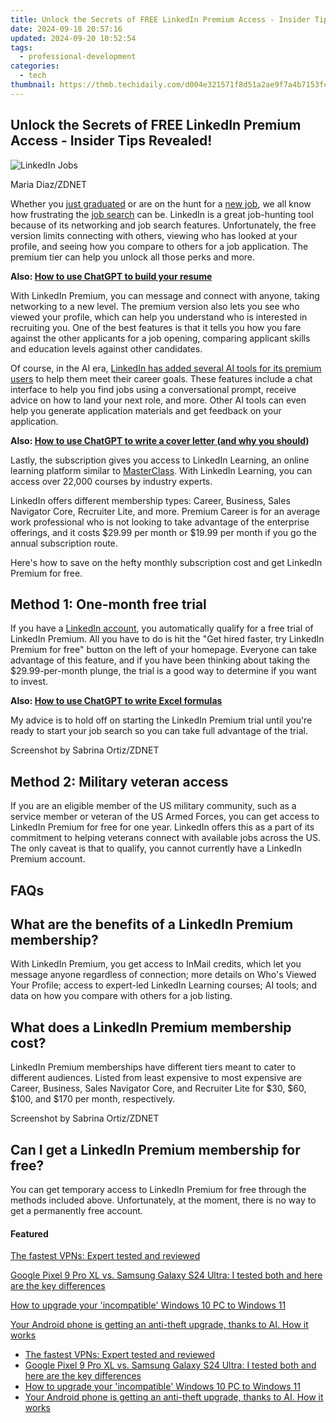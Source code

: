 ```yaml
---
title: Unlock the Secrets of FREE LinkedIn Premium Access - Insider Tips Revealed!
date: 2024-09-18 20:57:16
updated: 2024-09-20 10:52:54
tags:
  - professional-development
categories:
  - tech
thumbnail: https://thmb.techidaily.com/d004e321571f8d51a2ae9f7a4b7153fccec7b768f103127dc57e6f31d9323935.jpg
---
```


## Unlock the Secrets of FREE LinkedIn Premium Access - Insider Tips Revealed!

![LinkedIn Jobs](https://www.zdnet.com/a/img/resize/3ebb75f26e808674865c48db2e764044998d906e/2024/01/17/2a33198a-27f6-4a84-8fa4-90f80adcd4d0/linkedin.jpg?auto=webp&width=1280)

Maria Diaz/ZDNET

Whether you [just graduated](https://www.zdnet.com/education/professional-development/how-to-avoid-burnout/) or are on the hunt for a [new job](https://www.zdnet.com/article/over-half-of-tech-workers-are-getting-ready-to-switch-jobs-heres-why/), we all know how frustrating the [job search](https://www.zdnet.com/article/best-job-search-sites-and-apps/) can be. LinkedIn is a great job-hunting tool because of its networking and job search features. Unfortunately, the free version limits connecting with others, viewing who has looked at your profile, and seeing how you compare to others for a job application. The premium tier can help you unlock all those perks and more.

**Also: [How to use ChatGPT to build your resume](https://www.zdnet.com/article/how-to-use-chatgpt-to-build-your-resume/)**

With LinkedIn Premium, you can message and connect with anyone, taking networking to a new level. The premium version also lets you see who viewed your profile, which can help you understand who is interested in recruiting you. One of the best features is that it tells you how you fare against the other applicants for a job opening, comparing applicant skills and education levels against other candidates.

Of course, in the AI era, [LinkedIn has added several AI tools for its premium users](https://www.zdnet.com/article/linkedin-premium-subscribers-get-more-ai-powered-job-hunt-tools-heres-whats-new/) to help them meet their career goals. These features include a chat interface to help you find jobs using a conversational prompt, receive advice on how to land your next role, and more. Other AI tools can even help you generate application materials and get feedback on your application. 

**Also: [How to use ChatGPT to write a cover letter (and why you should)](https://www.zdnet.com/article/how-to-use-chatgpt-to-write-a-cover-letter/)**

Lastly, the subscription gives you access to LinkedIn Learning, an online learning platform similar to [MasterClass](https://masterclass.pxf.io/c/159047/1317543/16021?&sharedid=zdnet&partnerpropertyid=1980086&u=https%3A%2F%2Fwww.masterclass.com%2F&subId1=zd-%5F%5FCOM%5FCLICK%5FID%5F%5F-dtp). With LinkedIn Learning, you can access over 22,000 courses by industry experts.

LinkedIn offers different membership types: Career, Business, Sales Navigator Core, Recruiter Lite, and more. Premium Career is for an average work professional who is not looking to take advantage of the enterprise offerings, and it costs $29.99 per month or $19.99 per month if you go the annual subscription route.

Here's how to save on the hefty monthly subscription cost and get LinkedIn Premium for free.

## Method 1: One-month free trial

If you have a [LinkedIn account](https://www.linkedin.com/), you automatically qualify for a free trial of LinkedIn Premium. All you have to do is hit the "Get hired faster, try LinkedIn Premium for free" button on the left of your homepage. Everyone can take advantage of this feature, and if you have been thinking about taking the $29.99-per-month plunge, the trial is a good way to determine if you want to invest. 

**Also: [How to use ChatGPT to write Excel formulas](https://www.zdnet.com/home-and-office/work-life/how-to-use-chatgpt-to-write-excel-formulas/)**

My advice is to hold off on starting the LinkedIn Premium trial until you're ready to start your job search so you can take full advantage of the trial.

Screenshot by Sabrina Ortiz/ZDNET

## Method 2: Military veteran access

If you are an eligible member of the US military community, such as a service member or veteran of the US Armed Forces, you can get access to LinkedIn Premium for free for one year. LinkedIn offers this as a part of its commitment to helping veterans connect with available jobs across the US. The only caveat is that to qualify, you cannot currently have a LinkedIn Premium account.

## FAQs 

## What are the benefits of a LinkedIn Premium membership?

With LinkedIn Premium, you get access to InMail credits, which let you message anyone regardless of connection; more details on Who's Viewed Your Profile; access to expert-led LinkedIn Learning courses; AI tools; and data on how you compare with others for a job listing.

## What does a LinkedIn Premium membership cost?

LinkedIn Premium memberships have different tiers meant to cater to different audiences. Listed from least expensive to most expensive are Career, Business, Sales Navigator Core, and Recruiter Lite for $30, $60, $100, and $170 per month, respectively.

Screenshot by Sabrina Ortiz/ZDNET

## Can I get a LinkedIn Premium membership for free?

You can get temporary access to LinkedIn Premium for free through the methods included above. Unfortunately, at the moment, there is no way to get a permanently free account. 

#### Featured

[The fastest VPNs: Expert tested and reviewed](https://www.zdnet.com/article/fastest-vpn/ "The fastest VPNs: Expert tested and reviewed")

[Google Pixel 9 Pro XL vs. Samsung Galaxy S24 Ultra: I tested both and here are the key differences](https://www.zdnet.com/article/google-pixel-9-pro-xl-vs-samsung-galaxy-s24-ultra/ "Google Pixel 9 Pro XL vs. Samsung Galaxy S24 Ultra: I tested both and here are the key differences")

[How to upgrade your 'incompatible' Windows 10 PC to Windows 11](https://www.zdnet.com/article/how-to-upgrade-your-incompatible-windows-10-pc-to-windows-11/ "How to upgrade your 'incompatible' Windows 10 PC to Windows 11")

[Your Android phone is getting an anti-theft upgrade, thanks to AI. How it works](https://www.zdnet.com/article/your-android-phone-is-getting-an-anti-theft-upgrade-thanks-to-ai-how-it-works/ "Your Android phone is getting an anti-theft upgrade, thanks to AI. How it works")

* [The fastest VPNs: Expert tested and reviewed](https://www.zdnet.com/article/fastest-vpn/ "The fastest VPNs: Expert tested and reviewed")
* [Google Pixel 9 Pro XL vs. Samsung Galaxy S24 Ultra: I tested both and here are the key differences](https://www.zdnet.com/article/google-pixel-9-pro-xl-vs-samsung-galaxy-s24-ultra/ "Google Pixel 9 Pro XL vs. Samsung Galaxy S24 Ultra: I tested both and here are the key differences")
* [How to upgrade your 'incompatible' Windows 10 PC to Windows 11](https://www.zdnet.com/article/how-to-upgrade-your-incompatible-windows-10-pc-to-windows-11/ "How to upgrade your 'incompatible' Windows 10 PC to Windows 11")
* [Your Android phone is getting an anti-theft upgrade, thanks to AI. How it works](https://www.zdnet.com/article/your-android-phone-is-getting-an-anti-theft-upgrade-thanks-to-ai-how-it-works/ "Your Android phone is getting an anti-theft upgrade, thanks to AI. How it works")

<ins class="adsbygoogle"
     style="display:block"
     data-ad-format="autorelaxed"
     data-ad-client="ca-pub-7571918770474297"
     data-ad-slot="1223367746"></ins>



<ins class="adsbygoogle"
     style="display:block"
     data-ad-client="ca-pub-7571918770474297"
     data-ad-slot="8358498916"
     data-ad-format="auto"
     data-full-width-responsive="true"></ins>
